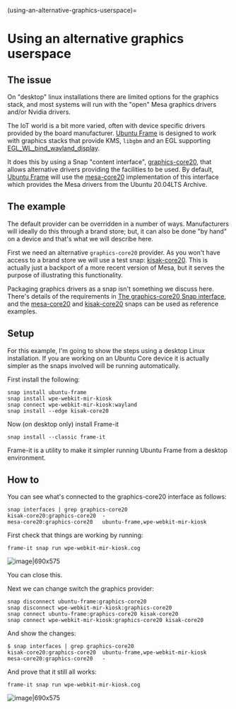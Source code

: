 (using-an-alternative-graphics-userspace)=
#  Using an alternative graphics userspace

## The issue

On "desktop" linux installations there are limited options for the graphics stack, and most systems will run with the "open" Mesa graphics drivers and/or Nvidia drivers.

The IoT world is a bit more varied, often with device specific drivers provided by the board manufacturer. [Ubuntu Frame](https://snapcraft.io/ubuntu-frame) is designed to work with graphics stacks that provide KMS, `libgbm` and an EGL supporting [EGL_WL_bind_wayland_display](https://www.khronos.org/registry/EGL/extensions/WL/EGL_WL_bind_wayland_display.txt).

It does this by using a Snap "content interface", [graphics-core20](/explanation/the-graphics-core20-snap-interface.md), that allows alternative drivers providing the facilities to be used. By default, [Ubuntu Frame](https://snapcraft.io/ubuntu-frame) will use the [mesa-core20](https://https::/snapcraft.io/mesa-core20) implementation of this interface which provides the Mesa drivers from the Ubuntu 20.04LTS Archive.

## The example

The default provider can be overridden in a number of ways. Manufacturers will ideally do this through a brand store; but, it can also be done "by hand" on a device and that's what we will describe here.

First we need an alternative `graphics-core20` provider.  As you won't have access to a brand store we will use a test snap: [kisak-core20](https://snapcraft.io/kisak-core20). This is actually just a backport of a more recent version of Mesa, but it serves the purpose of illustrating this functionality.

Packaging graphics drivers as a snap isn't something we discuss here. There's details of the requirements in [The graphics-core20 Snap interface](/explanation/the-graphics-core20-snap-interface.md), and the [mesa-core20](https://https:/snapcraft.io/mesa-core20) and [kisak-core20](https://snapcraft.io/kisak-core20) snaps can be used as reference examples.

## Setup

For this example, I'm going to show the steps using a desktop Linux installation. If you are working on an Ubuntu Core device it is actually simpler as the snaps involved will be running automatically.

First install the following:
```plain
snap install ubuntu-frame
snap install wpe-webkit-mir-kiosk
snap connect wpe-webkit-mir-kiosk:wayland
snap install --edge kisak-core20
```
Now (on desktop only) install Frame-it
```plain
snap install --classic frame-it
```
Frame-it is a utility to make it simpler running Ubuntu Frame from a desktop environment.

## How to

You can see what's connected to the graphics-core20 interface as follows:

```plain
snap interfaces | grep graphics-core20
kisak-core20:graphics-core20  -
mesa-core20:graphics-core20   ubuntu-frame,wpe-webkit-mir-kiosk
```

First check that things are working by running:

```plain
frame-it snap run wpe-webkit-mir-kiosk.cog
```
![image|690x575](upload://ssgPPEX9Gg7fgQXYAiGrOms5UZE.jpeg)

You can close this.

Next we can change switch the graphics provider:

```plain
snap disconnect ubuntu-frame:graphics-core20
snap disconnect wpe-webkit-mir-kiosk:graphics-core20
snap connect ubuntu-frame:graphics-core20 kisak-core20
snap connect wpe-webkit-mir-kiosk:graphics-core20 kisak-core20
```
And show the changes:

```
$ snap interfaces | grep graphics-core20
kisak-core20:graphics-core20  ubuntu-frame,wpe-webkit-mir-kiosk
mesa-core20:graphics-core20   -
```
And prove that it still all works:

```plain
frame-it snap run wpe-webkit-mir-kiosk.cog
```
![image|690x575](upload://uXz6CIXzrDa4goPf0L9rybmXC15.jpeg)
